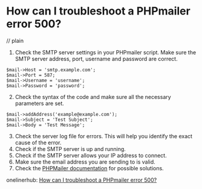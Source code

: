 # How can I troubleshoot a PHPmailer error 500?
// plain

1. Check the SMTP server settings in your PHPmailer script. Make sure the SMTP server address, port, username and password are correct.
```
$mail->Host = 'smtp.example.com';
$mail->Port = 587;
$mail->Username = 'username';
$mail->Password = 'password';
```
2. Check the syntax of the code and make sure all the necessary parameters are set.
```
$mail->addAddress('example@example.com');
$mail->Subject = 'Test Subject';
$mail->Body = 'Test Message';
```
3. Check the server log file for errors. This will help you identify the exact cause of the error.
4. Check if the SMTP server is up and running.
5. Check if the SMTP server allows your IP address to connect.
6. Make sure the email address you are sending to is valid.
7. Check the [PHPMailer documentation](https://github.com/PHPMailer/PHPMailer/wiki/Troubleshooting) for possible solutions.

onelinerhub: [How can I troubleshoot a PHPmailer error 500?](https://onelinerhub.com/phpmailer/how-can-i-troubleshoot-a-phpmailer-error----)